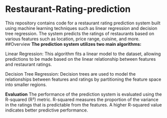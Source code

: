 # Restaurant-Rating-prediction
This repository contains code for a restaurant rating prediction system built using machine learning techniques such as linear regression and decision tree regression. The system predicts the ratings of restaurants based on various features such as location, price range, cuisine, and more.
##Overview
**The prediction system utilizes two main algorithms:**

Linear Regression: This algorithm fits a linear model to the dataset, allowing predictions to be made based on the linear relationship between features and restaurant ratings.

Decision Tree Regression: Decision trees are used to model the relationships between features and ratings by partitioning the feature space into smaller regions.

**Evaluation**
The performance of the prediction system is evaluated using the R-squared (R²) metric. R-squared measures the proportion of the variance in the ratings that is predictable from the features. A higher R-squared value indicates better predictive performance.
